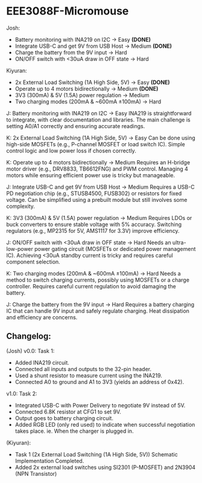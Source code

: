 # EEE3088F-Micromouse


Josh:
- Battery monitoring with INA219 on I2C → Easy **(DONE)**
- Integrate USB-C and get 9V from USB Host → Medium **(DONE)**
- Charge the battery from the 9V input → Hard
- ON/OFF switch with <30uA draw in OFF state → Hard

Kiyuran:
- 2x External Load Switching (1A High Side, 5V) → Easy **(DONE)**
- Operate up to 4 motors bidirectionally → Medium **(DONE)**
- 3V3 (300mA) & 5V (1.5A) power regulation → Medium
- Two charging modes (200mA & ~600mA ±100mA) → Hard



J: Battery monitoring with INA219 on I2C → Easy
INA219 is straightforward to integrate, with clear documentation and libraries.
The main challenge is setting A0/A1 correctly and ensuring accurate readings.

K: 2x External Load Switching (1A High Side, 5V) → Easy
Can be done using high-side MOSFETs (e.g., P-channel MOSFET or load switch IC).
Simple control logic and low power loss if chosen correctly.



K: Operate up to 4 motors bidirectionally → Medium
Requires an H-bridge motor driver (e.g., DRV8833, TB6612FNG) and PWM control.
Managing 4 motors while ensuring efficient power use is tricky but manageable.


J: Integrate USB-C and get 9V from USB Host → Medium
Requires a USB-C PD negotiation chip (e.g., STUSB4500, FUSB302) or resistors for fixed voltage.
Can be simplified using a prebuilt module but still involves some complexity.


K: 3V3 (300mA) & 5V (1.5A) power regulation → Medium
Requires LDOs or buck converters to ensure stable voltage with 5% accuracy.
Switching regulators (e.g., MP2315 for 5V, AMS1117 for 3.3V) improve efficiency.




J: ON/OFF switch with <30uA draw in OFF state → Hard
Needs an ultra-low-power power gating circuit (MOSFETs or dedicated power management IC).
Achieving <30uA standby current is tricky and requires careful component selection.

K: Two charging modes (200mA & ~600mA ±100mA) → Hard
Needs a method to switch charging currents, possibly using MOSFETs or a charge controller.
Requires careful current regulation to avoid damaging the battery.

J: Charge the battery from the 9V input → Hard
Requires a battery charging IC that can handle 9V input and safely regulate charging.
Heat dissipation and efficiency are concerns.










## Changelog:

(Josh)
v0.0:
Task 1:
- Added INA219 circuit.
- Connected all inputs and outputs to the 32-pin header.
- Used a shunt resistor to measure current using the INA219.
- Connected A0 to ground and A1 to 3V3 (yields an address of 0x42).

v1.0:
Task 2:
- Integrated USB-C with Power Delivery to negotiate 9V instead of 5V.
- Connected 6.8K resistor at CFG1 to set 9V.
- Output goes to battery charging circuit.
- Added RGB LED (only red used) to indicate when successful negotiation takes place. ie. When the charger is plugged in.


(Kiyuran): 
- Task 1 (2x External Load Switching (1A High Side, 5V)) Schematic Implementation Completed.
- Added 2x external load switches using SI2301 (P-MOSFET) and 2N3904 (NPN Transistor)

